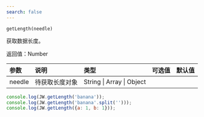 ```yaml
---
search: false
---
```


`getLength(needle)`

获取数据长度。

返回值：Number

参数|说明|类型|可选值|默认值
:--|:--|:--|:--|:--
needle|待获取长度对象|String \| Array \| Object||

```js
console.log(JW.getLength('banana'));
console.log(JW.getLength('banana'.split('')));
console.log(JW.getLength({a: 1, b: 1}));
```
